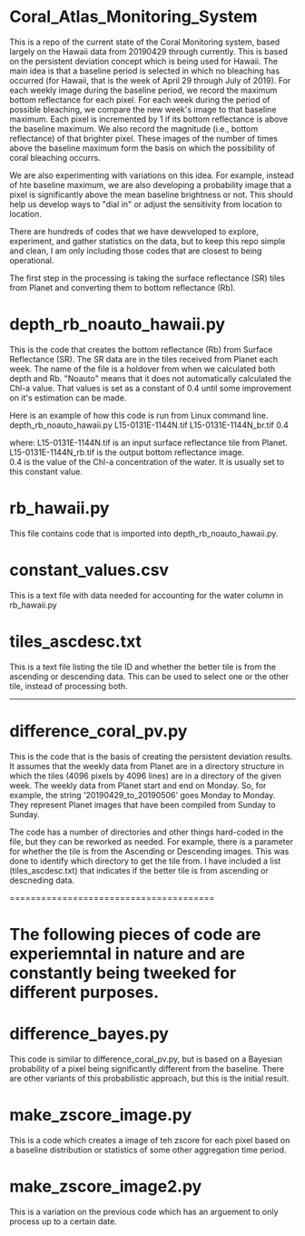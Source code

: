 # Coral_Atlas_Monitoring_System
This is a repo of the current state of the Coral Monitoring system, based largely on the Hawaii data from 20190429 through currently.
This is based on the persistent deviation concept which is being used for Hawaii.  The main idea is that a baseline period is selected in which no bleaching has occurred (for Hawaii, that is the week of April 29 through July of 2019).  For each weekly image during the baseline period, we record the maximum bottom reflectance for each pixel.  For each week during the period of possible bleaching, we compare the new week's image to that baseline maximum.  Each pixel is incremented by 1 if its bottom reflectance is above the baseline maximum.  We also record the magnitude (i.e., bottom reflectance) of that brighter pixel.  These images of the number of times above the baseline maximum form the basis on which the possibility of coral bleaching occurrs.

We are also experimenting with variations on this idea.  For example, instead of hte baseline maximum, we are also developing a probability image that a pixel is significantly above the mean baseline brightness or not.  This should help us develop ways to "dial in" or adjust the sensitivity from location to location.

There are hundreds of codes that we have dewveloped to explore, experiment, and gather statistics on the data, but to keep this repo simple and clean, I am only including those codes that are closest to being operational.

The first step in the processing is taking the surface reflectance (SR) tiles from Planet and converting them to bottom reflectance (Rb).

# depth_rb_noauto_hawaii.py
This is the code that creates the bottom reflectance (Rb) from Surface Reflectance (SR).  The SR data are in the tiles received from Planet each week.  The name of the file is a holdover from when we calculated both depth and Rb.  "Noauto" means that it does not automatically calculated the Chl-a value.  That values is set as a constant of 0.4 until some improvement on it's estimation can be made.

Here is an example of how this code is run from Linux command line.
  depth_rb_noauto_hawaii.py L15-0131E-1144N.tif L15-0131E-1144N_br.tif 0.4
  
where: L15-0131E-1144N.tif is an input surface reflectance tile from Planet.
       L15-0131E-1144N_rb.tif is the output bottom reflectance image.  
       0.4 is the value of the Chl-a concentration of the water.  It is usually set to this constant value.

# rb_hawaii.py
This file contains code that is imported into depth_rb_noauto_hawaii.py.

# constant_values.csv
This is a text file with data needed for accounting for the water column in rb_hawaii.py

# tiles_ascdesc.txt
This is a text file listing the tile ID and whether the better tile is from the ascending or descending data.  This can be used to select one or the other tile, instead of processing both.

--------------------------------

# difference_coral_pv.py
This is the code that is the basis of creating the persistent deviation results.  It assumes that the weekly data from Planet are in a directory structure in which the tiles (4096 pixels by 4096 lines) are in a directory of the given week.  The weekly data from Planet start and end on Monday.  So, for example, the string '20190429_to_20190506' goes Monday to Monday.  They represent Planet images that have been compiled from Sunday to Sunday.

The code has a number of directories and other things hard-coded in the file, but they can be reworked as needed.  For example, there is a parameter for whether the tile is from the Ascending or Descending images.  This was done to identify which directory to get the tile from.  I have included a list (tiles_ascdesc.txt) that indicates if the better tile is from ascending or descneding data.

=======================================

# The following pieces of code are experiemntal in nature and are constantly being tweeked for different purposes.
# difference_bayes.py
This code is similar to difference_coral_pv.py, but is based on a Bayesian probability of a pixel being significantly different from the baseline.  There are other variants of this probabilistic approach, but this is the initial result.

# make_zscore_image.py
This is a code which creates a image of teh zscore for each pixel based on a baseline distribution or statistics of some other aggregation time period.

# make_zscore_image2.py
This is a variation on the previous code which has an arguement to only process up to a certain date.
